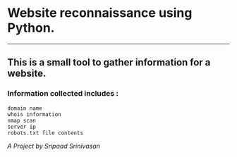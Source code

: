 # Website reconnaissance using Python.
---------------------------------
## This is a small tool to gather information for a website. 

### Information collected includes :

    domain name
    whois information
    nmap scan
    server ip
    robots.txt file contents
   
*A Project by Sripaad Srinivasan*
